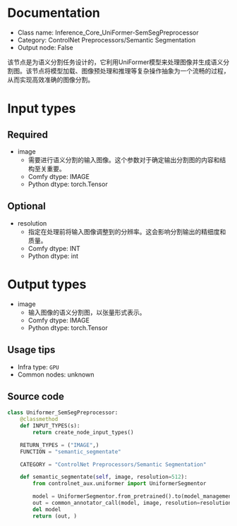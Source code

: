 
# Documentation
- Class name: Inference_Core_UniFormer-SemSegPreprocessor
- Category: ControlNet Preprocessors/Semantic Segmentation
- Output node: False

该节点是为语义分割任务设计的，它利用UniFormer模型来处理图像并生成语义分割图。该节点将模型加载、图像预处理和推理等复杂操作抽象为一个流畅的过程，从而实现高效准确的图像分割。

# Input types
## Required
- image
    - 需要进行语义分割的输入图像。这个参数对于确定输出分割图的内容和结构至关重要。
    - Comfy dtype: IMAGE
    - Python dtype: torch.Tensor
## Optional
- resolution
    - 指定在处理前将输入图像调整到的分辨率。这会影响分割输出的精细度和质量。
    - Comfy dtype: INT
    - Python dtype: int

# Output types
- image
    - 输入图像的语义分割图，以张量形式表示。
    - Comfy dtype: IMAGE
    - Python dtype: torch.Tensor


## Usage tips
- Infra type: `GPU`
- Common nodes: unknown


## Source code
```python
class Uniformer_SemSegPreprocessor:
    @classmethod
    def INPUT_TYPES(s):
        return create_node_input_types()

    RETURN_TYPES = ("IMAGE",)
    FUNCTION = "semantic_segmentate"

    CATEGORY = "ControlNet Preprocessors/Semantic Segmentation"

    def semantic_segmentate(self, image, resolution=512):
        from controlnet_aux.uniformer import UniformerSegmentor

        model = UniformerSegmentor.from_pretrained().to(model_management.get_torch_device())
        out = common_annotator_call(model, image, resolution=resolution)
        del model
        return (out, )

```
